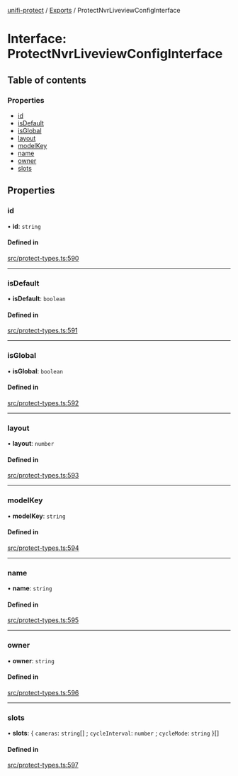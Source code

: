 [unifi-protect](../README.md) / [Exports](../modules.md) / ProtectNvrLiveviewConfigInterface

# Interface: ProtectNvrLiveviewConfigInterface

## Table of contents

### Properties

- [id](ProtectNvrLiveviewConfigInterface.md#id)
- [isDefault](ProtectNvrLiveviewConfigInterface.md#isdefault)
- [isGlobal](ProtectNvrLiveviewConfigInterface.md#isglobal)
- [layout](ProtectNvrLiveviewConfigInterface.md#layout)
- [modelKey](ProtectNvrLiveviewConfigInterface.md#modelkey)
- [name](ProtectNvrLiveviewConfigInterface.md#name)
- [owner](ProtectNvrLiveviewConfigInterface.md#owner)
- [slots](ProtectNvrLiveviewConfigInterface.md#slots)

## Properties

### id

• **id**: `string`

#### Defined in

[src/protect-types.ts:590](https://github.com/hjdhjd/unifi-protect/blob/28b6712/src/protect-types.ts#L590)

___

### isDefault

• **isDefault**: `boolean`

#### Defined in

[src/protect-types.ts:591](https://github.com/hjdhjd/unifi-protect/blob/28b6712/src/protect-types.ts#L591)

___

### isGlobal

• **isGlobal**: `boolean`

#### Defined in

[src/protect-types.ts:592](https://github.com/hjdhjd/unifi-protect/blob/28b6712/src/protect-types.ts#L592)

___

### layout

• **layout**: `number`

#### Defined in

[src/protect-types.ts:593](https://github.com/hjdhjd/unifi-protect/blob/28b6712/src/protect-types.ts#L593)

___

### modelKey

• **modelKey**: `string`

#### Defined in

[src/protect-types.ts:594](https://github.com/hjdhjd/unifi-protect/blob/28b6712/src/protect-types.ts#L594)

___

### name

• **name**: `string`

#### Defined in

[src/protect-types.ts:595](https://github.com/hjdhjd/unifi-protect/blob/28b6712/src/protect-types.ts#L595)

___

### owner

• **owner**: `string`

#### Defined in

[src/protect-types.ts:596](https://github.com/hjdhjd/unifi-protect/blob/28b6712/src/protect-types.ts#L596)

___

### slots

• **slots**: { `cameras`: `string`[] ; `cycleInterval`: `number` ; `cycleMode`: `string`  }[]

#### Defined in

[src/protect-types.ts:597](https://github.com/hjdhjd/unifi-protect/blob/28b6712/src/protect-types.ts#L597)
